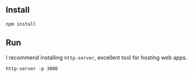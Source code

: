 ## Install

```
npm install
```

## Run

I recommend installing `http-server`, excellent tool for hosting web apps.

```
http-server -p 3000
```